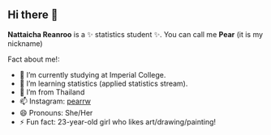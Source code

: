 ## Hi there 👋


**Nattaicha Reanroo** is a ✨ statistics student ✨. You can call me **Pear** (it is my nickname)

Fact about me!:

- 🔭 I’m currently studying at Imperial College.
- 🌱 I’m learning statistics (applied statistics stream).
- 👯 I’m from Thailand
- 📫 Instagram: [pearrw](https://www.instagram.com/pearrw?igsh=aDJhajRvbG5jbzRq&utm_source=qr)
- 😄 Pronouns: She/Her
- ⚡ Fun fact: 23-year-old girl who likes art/drawing/painting!

